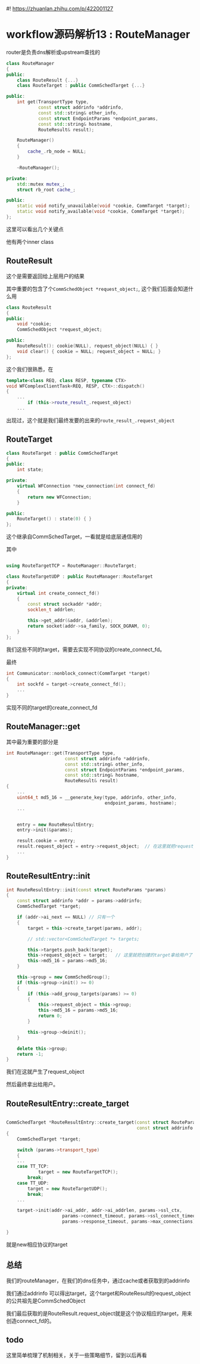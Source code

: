 #! https://zhuanlan.zhihu.com/p/422001127
# workflow源码解析13 : RouteManager

router是负责dns解析或upstream查找的

```cpp
class RouteManager
{
public:
	class RouteResult {...}
	class RouteTarget : public CommSchedTarget {...}

public:
	int get(TransportType type,
			const struct addrinfo *addrinfo,
			const std::string& other_info,
			const struct EndpointParams *endpoint_params,
			const std::string& hostname,
			RouteResult& result);

	RouteManager()
	{
		cache_.rb_node = NULL;
	}

	~RouteManager();

private:
	std::mutex mutex_;
	struct rb_root cache_;

public:
	static void notify_unavailable(void *cookie, CommTarget *target);
	static void notify_available(void *cookie, CommTarget *target);
};

```

这里可以看出几个关键点

他有两个inner class

## RouteResult

这个是需要返回给上层用户的结果

其中重要的包含了个`CommSchedObject *request_object;`, 这个我们后面会知道什么用

```cpp
class RouteResult
{
public:
	void *cookie;
	CommSchedObject *request_object;

public:
	RouteResult(): cookie(NULL), request_object(NULL) { }
	void clear() { cookie = NULL; request_object = NULL; }
};
```

这个我们很熟悉，在

```cpp
template<class REQ, class RESP, typename CTX>
void WFComplexClientTask<REQ, RESP, CTX>::dispatch()
{
	...
		if (this->route_result_.request_object)   
	...
```

出现过，这个就是我们最终发要的出来的`route_result_.request_object`

## RouteTarget

```cpp
class RouteTarget : public CommSchedTarget
{
public:
	int state;

private:
	virtual WFConnection *new_connection(int connect_fd)
	{
		return new WFConnection;
	}

public:
	RouteTarget() : state(0) { }
};

```

这个继承自CommSchedTarget，一看就是给底层通信用的

其中

```cpp

using RouteTargetTCP = RouteManager::RouteTarget;

class RouteTargetUDP : public RouteManager::RouteTarget
{
private:
	virtual int create_connect_fd()
	{
		const struct sockaddr *addr;
		socklen_t addrlen;

		this->get_addr(&addr, &addrlen);
		return socket(addr->sa_family, SOCK_DGRAM, 0);
	}
};
```

我们这些不同的target，需要去实现不同协议的create_connect_fd。

最终

```cpp
int Communicator::nonblock_connect(CommTarget *target)
{
	int sockfd = target->create_connect_fd();
	...
}
```

实现不同的target的create_connect_fd

## RouteManager::get

其中最为重要的部分是

```cpp
int RouteManager::get(TransportType type,
					  const struct addrinfo *addrinfo,
					  const std::string& other_info,
					  const struct EndpointParams *endpoint_params,
					  const std::string& hostname,
					  RouteResult& result)
{
	...
	uint64_t md5_16 = __generate_key(type, addrinfo, other_info,
									 endpoint_params, hostname);
	...


	entry = new RouteResultEntry;
	entry->init(&params);

	result.cookie = entry;
	result.request_object = entry->request_object;  // 在这里就把request_object拿出来了
	...
}
```

## RouteResultEntry::init

```cpp
int RouteResultEntry::init(const struct RouteParams *params)
{
	const struct addrinfo *addr = params->addrinfo;
	CommSchedTarget *target;

	if (addr->ai_next == NULL) // 只有一个
	{
		target = this->create_target(params, addr);

		// std::vector<CommSchedTarget *> targets;

		this->targets.push_back(target);
		this->request_object = target;   // 这里就把创建的target拿给用户了
		this->md5_16 = params->md5_16; 
	}

	this->group = new CommSchedGroup();
	if (this->group->init() >= 0)
	{
		if (this->add_group_targets(params) >= 0)
		{
			this->request_object = this->group;
			this->md5_16 = params->md5_16;
			return 0;
		}

		this->group->deinit();
	}

	delete this->group;
	return -1;
}
```

我们在这就产生了request_object

然后最终拿出给用户。

## RouteResultEntry::create_target

```cpp

CommSchedTarget *RouteResultEntry::create_target(const struct RouteParams *params,
												 const struct addrinfo *addr)
{
	CommSchedTarget *target;

	switch (params->transport_type)
	{
	...
	case TT_TCP:
			target = new RouteTargetTCP();
		break;
	case TT_UDP:
		target = new RouteTargetUDP();
		break;
	...

	target->init(addr->ai_addr, addr->ai_addrlen, params->ssl_ctx,
					 params->connect_timeout, params->ssl_connect_timeout,
					 params->response_timeout, params->max_connections);

}
```

就是new相应协议的target

## 总结

我们的routeManager，在我们的dns任务中，通过cache或者获取到的addrinfo

我们通过addrinfo 可以得出target，这个target和RouteResult的request_object的公共祖先是CommSchedObject

我们最后获取的是RouteResult.request_object就是这个协议相应的target，用来创造connect_fd的。

## todo

这里简单梳理了机制相关，关于一些策略细节，留到以后再看